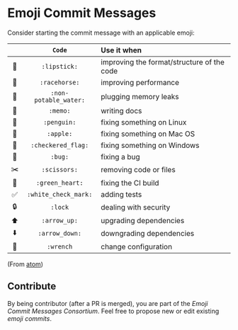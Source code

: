 # Emoji Commit Messages

Consider starting the commit message with an applicable emoji:

|    | `Code` | Use it when |
|:--:|:-----:|:------------|
| :lipstick:  | `:lipstick:`  | improving the format/structure of the code |
| :racehorse: | `:racehorse:` | improving performance |
| :non-potable_water: | `:non-potable_water:` | plugging memory leaks |
| :memo: | `:memo:` | writing docs |
| :penguin: | `:penguin:` | fixing something on Linux |
| :apple: | `:apple:` | fixing something on Mac OS |
| :checkered_flag: | `:checkered_flag:` | fixing something on Windows |
| :bug: | `:bug:` | fixing a bug |
| :scissors: | `:scissors:` | removing code or files |
| :green_heart: | `:green_heart:` | fixing the CI build |
| :white_check_mark: | `:white_check_mark:` | adding tests |
| :lock: | `:lock` | dealing with security |
| :arrow_up: | `:arrow_up:` | upgrading dependencies |
| :arrow_down: | `:arrow_down:` | downgrading dependencies |
| :wrench:     | `:wrench`      | change configuration     |

(From [atom](https://atom.io/docs/latest/contributing#git-commit-messages))

## Contribute

By being contributor (after a PR is merged), you are part of the *Emoji Commit Messages Consortium*. Feel free to propose new or edit existing *emoji commits*.
